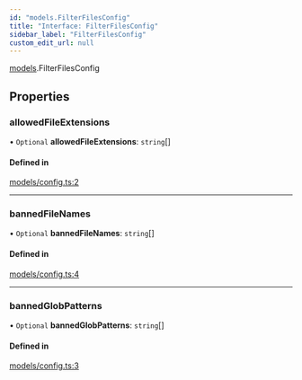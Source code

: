 ```yaml
---
id: "models.FilterFilesConfig"
title: "Interface: FilterFilesConfig"
sidebar_label: "FilterFilesConfig"
custom_edit_url: null
---
```


[models](../modules/models).FilterFilesConfig

## Properties

### allowedFileExtensions

• `Optional` **allowedFileExtensions**: `string`[]

#### Defined in

[models/config.ts:2](https://github.com/agentender/code-rub/blob/main/packages/filter-files/src/models/config.ts#L2)

___

### bannedFileNames

• `Optional` **bannedFileNames**: `string`[]

#### Defined in

[models/config.ts:4](https://github.com/agentender/code-rub/blob/main/packages/filter-files/src/models/config.ts#L4)

___

### bannedGlobPatterns

• `Optional` **bannedGlobPatterns**: `string`[]

#### Defined in

[models/config.ts:3](https://github.com/agentender/code-rub/blob/main/packages/filter-files/src/models/config.ts#L3)
